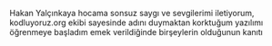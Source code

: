 Hakan Yalçınkaya hocama sonsuz saygı ve sevgilerimi iletiyorum, kodluyoruz.org ekibi sayesinde adını duymaktan korktuğum yazılımı öğrenmeye başladım emek verildiğinde birşeylerin olduğunun kanıtı
